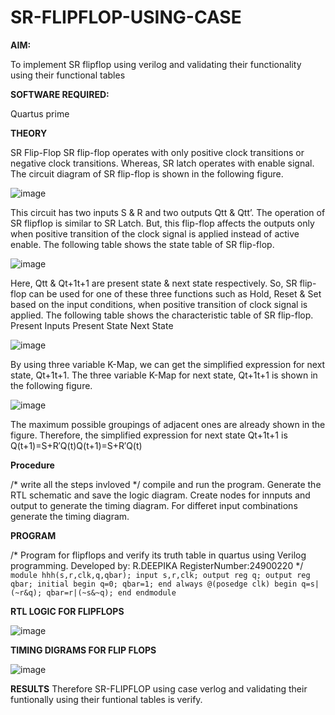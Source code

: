 # SR-FLIPFLOP-USING-CASE

**AIM:**

To implement  SR flipflop using verilog and validating their functionality using their functional tables

**SOFTWARE REQUIRED:**

Quartus prime

**THEORY**

SR Flip-Flop SR flip-flop operates with only positive clock transitions or negative clock transitions. Whereas, SR latch operates with enable signal. The circuit diagram of SR flip-flop is shown in the following figure.

![image](https://github.com/naavaneetha/SR-FLIPFLOP-USING-CASE/assets/154305477/0f710028-ad52-4d3e-9276-8714cf023a25)

 
This circuit has two inputs S & R and two outputs Qtt & Qtt’. The operation of SR flipflop is similar to SR Latch. But, this flip-flop affects the outputs only when positive transition of the clock signal is applied instead of active enable. The following table shows the state table of SR flip-flop.

![image](https://github.com/naavaneetha/SR-FLIPFLOP-USING-CASE/assets/154305477/dabfc4f4-87e3-4cbc-9472-f89ee1b5ed30)

 
Here, Qtt & Qt+1t+1 are present state & next state respectively. So, SR flip-flop can be used for one of these three functions such as Hold, Reset & Set based on the input conditions, when positive transition of clock signal is applied. The following table shows the characteristic table of SR flip-flop. Present Inputs Present State Next State

![image](https://github.com/naavaneetha/SR-FLIPFLOP-USING-CASE/assets/154305477/dd90d16c-aec5-4290-a586-e2346b1e9eb5)

 
By using three variable K-Map, we can get the simplified expression for next state, Qt+1t+1. The three variable K-Map for next state, Qt+1t+1 is shown in the following figure.

![image](https://github.com/naavaneetha/SR-FLIPFLOP-USING-CASE/assets/154305477/473efad6-d70b-4ca7-aeb7-898bbfca319f)

 
The maximum possible groupings of adjacent ones are already shown in the figure. Therefore, the simplified expression for next state Qt+1t+1 is Q(t+1)=S+R′Q(t)Q(t+1)=S+R′Q(t)

**Procedure**

/* write all the steps invloved */
compile and run the program.
Generate the RTL schematic and save the logic diagram.
Create nodes for innputs and output to generate the timing diagram.
For differet input combinations generate the timing diagram.

**PROGRAM**

/* Program for flipflops and verify its truth table in quartus using Verilog programming. Developed by: R.DEEPIKA RegisterNumber:24900220
*/``` module hhh(s,r,clk,q,qbar);
input s,r,clk;
output reg q;
output reg qbar;
initial
begin
 q=0;
qbar=1;
end
always @(posedge clk)
begin
   q=s|(~r&q);
	qbar=r|(~s&~q);
end
endmodule```

**RTL LOGIC FOR FLIPFLOPS**

![image](https://github.com/user-attachments/assets/9afafd0f-c306-4ee8-9573-32dc93d28ca1)


**TIMING DIGRAMS FOR FLIP FLOPS**

![image](https://github.com/user-attachments/assets/22956f98-c965-4486-847a-fb8e12cb822f)


**RESULTS**
Therefore SR-FLIPFLOP using case verlog and validating their funtionally using their funtional tables is verify.
